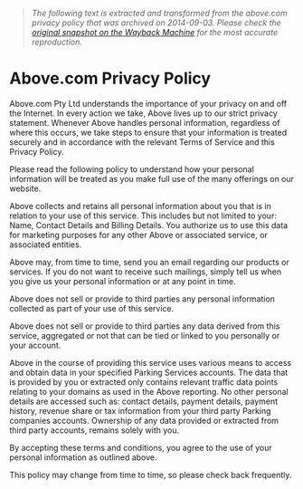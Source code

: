 > *The following text is extracted and transformed from the above.com privacy policy that was archived on 2014-09-03. Please check the [original snapshot on the Wayback Machine](https://web.archive.org/web/20140903163218id_/http%3A//www.above.com/privacy-policy.html) for the most accurate reproduction.*

# Above.com Privacy Policy

Above.com Pty Ltd understands the importance of your privacy on and off the Internet. In every action we take, Above lives up to our strict privacy statement. Whenever Above handles personal information, regardless of where this occurs, we take steps to ensure that your information is treated securely and in accordance with the relevant Terms of Service and this Privacy Policy.

Please read the following policy to understand how your personal information will be treated as you make full use of the many offerings on our website.

Above collects and retains all personal information about you that is in relation to your use of this service. This includes but not limited to your: Name, Contact Details and Billing Details. You authorize us to use this data for marketing purposes for any other Above or associated service, or associated entities.

Above may, from time to time, send you an email regarding our products or services. If you do not want to receive such mailings, simply tell us when you give us your personal information or at any point in time.

Above does not sell or provide to third parties any personal information collected as part of your use of this service.

Above does not sell or provide to third parties any data derived from this service, aggregated or not that can be tied or linked to you personally or your account.

Above in the course of providing this service uses various means to access and obtain data in your specified Parking Services accounts. The data that is provided by you or extracted only contains relevant traffic data points relating to your domains as used in the Above reporting. No other personal details are accessed such as: contact details, payment details, payment history, revenue share or tax information from your third party Parking companies accounts. Ownership of any data provided or extracted from third party accounts, remains solely with you.

By accepting these terms and conditions, you agree to the use of your personal information as outlined above.

This policy may change from time to time, so please check back frequently.
